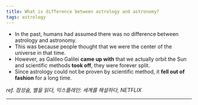 ```yaml
---
title: What is difference between astrology and astronomy?
tags: astrology
---
```


- In the past, humans had assumed there was no difference between astrology and astronomy.
- This was because people thought that we were the center of the universe in that time.
- However, as Galileo Galilei **came up with** that we actually orbit the Sun and scientific methods **took off**, they were forever split.
- Since astrology could not be proven by scientific method, it **fell out of fashion** for a long time.    

*ref. 점성술, 별을 읽다, 익스플레인: 세계를 해설하다, NETFLIX*

---
